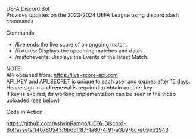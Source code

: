 UEFA Discord Bot <br>
Provides updates on the 2023-2024 UEFA League using discord slash commands

Commands <br>
- /live:ends the live score of an ongoing match.
- /fixtures: Displays the upcoming matches and dates
- /matchevents: Displays the Events of the latest Match.

NOTE: <br>
API obtained from: https://live-score-api.com <br>
API_KEY and API_SECRET is unique to each user and expires after 15 days. <br>
Hence sign in and renewal is required to obtain another key. <br>
If key is expired, its working implementation can be seen in the video uploaded (see below)  <br>

Code in Action: <br>

https://github.com/AshvinRamgo/UEFA-Discord-Bot/assets/140780543/6b65ff87-1a80-4f91-a3b9-6c7e09eb3943

